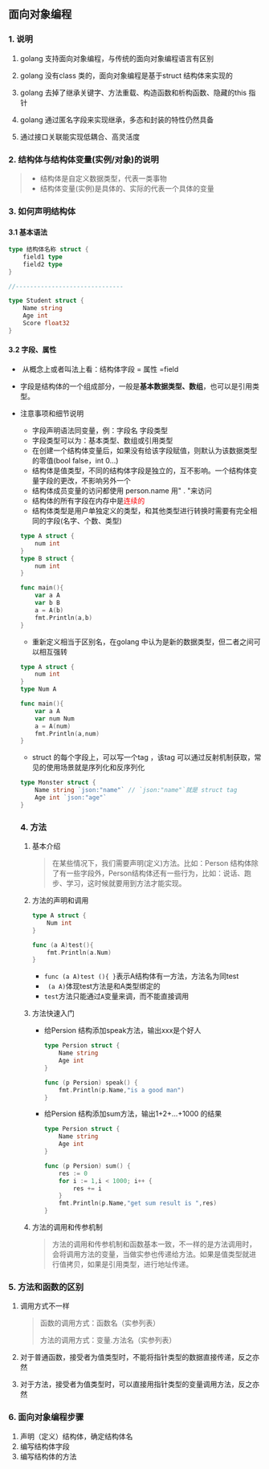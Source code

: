 ## 面向对象编程

### 1. 说明

1. golang 支持面向对象编程，与传统的面向对象编程语言有区别

2. golang 没有class 类的，面向对象编程是基于struct 结构体来实现的

3. golang 去掉了继承关键字、方法重载、构造函数和析构函数、隐藏的this 指针

4. golang 通过匿名字段来实现继承，多态和封装的特性仍然具备

5. 通过接口关联能实现低耦合、高灵活度


### 2. 结构体与结构体变量(实例/对象)的说明

> - 结构体是自定义数据类型，代表一类事物
> - 结构体变量(实例)是具体的、实际的代表一个具体的变量

### 3. 如何声明结构体

#### 3.1 基本语法

```go
type 结构体名称 struct {
    field1 type
    field2 type
}

//------------------------------

type Student struct {
    Name string
    Age int
    Score float32
}
```

#### 3.2 字段、属性

- ​    从概念上或者叫法上看：结构体字段 = 属性 =field

- 字段是结构体的一个组成部分，一般是**基本数据类型、数组**，也可以是引用类型。

- 注意事项和细节说明
  - 字段声明语法同变量，例：字段名 字段类型
  - 字段类型可以为：基本类型、数组或引用类型
  - 在创建一个结构体变量后，如果没有给该字段赋值，则默认为该数据类型的零值(bool false，int 0...)
  - 结构体是值类型，不同的结构体字段是独立的，互不影响。一个结构体变量字段的更改，不影响另外一个
  - 结构体成员变量的访问都使用 person.name 用" . "来访问
  - 结构体的所有字段在内存中是<font color="red">连续的</font>
  - 结构体类型是用户单独定义的类型，和其他类型进行转换时需要有完全相同的字段(名字、个数、类型)

  ```go
  type A struct {
      num int
  }
  type B struct {
      num int
  }
  
  func main(){
      var a A
      var b B
      a = A(b)
      fmt.Println(a,b)
  }
  ```

  - 重新定义相当于区别名，在golang 中认为是新的数据类型，但二者之间可以相互强转

  ```go
  type A struct {
      num int
  }
  type Num A
  
  func main(){
      var a A
      var num Num
      a = A(num)
      fmt.Println(a,num)
  }
  ```

  - struct 的每个字段上，可以写一个tag ，该tag 可以通过反射机制获取，常见的使用场景就是序列化和反序列化

  ```go
  type Monster struct {
      Name string `json:"name"` // `json:"name"`就是 struct tag
      Age int `json:"age"`
  }
  ```





  ### 4. 方法

  1. 基本介绍

     > 在某些情况下，我们需要声明(定义)方法。比如：Person 结构体除了有一些字段外，Person结构体还有一些行为，比如：说话、跑步、学习，这时候就要用到方法才能实现。

  2. 方法的声明和调用

     ```go
     type A struct {
         Num int
     }
     
     func (a A)test(){
         fmt.Println(a.Num)
     }
     ```

     - `func (a A)test (){ }`表示A结构体有一方法，方法名为同test
     - ` (a A)`体现test方法是和A类型绑定的
     - `test`方法只能通过`A`变量来调，而不能直接调用

  3. 方法快速入门

     - 给Persion 结构添加speak方法，输出xxx是个好人

       ```go
       type Persion struct {
           Name string
           Age int
       }
       
       func (p Persion) speak() {
           fmt.Println(p.Name,"is a good man")
       }
       ```

     - 给Persion 结构添加sum方法，输出1+2+...+1000 的结果

       ```go
       type Persion struct {
           Name string
           Age int
       }
       
       func (p Persion) sum() {
           res := 0
           for i := 1,i < 1000; i++ {
               res += i
           }
           fmt.Println(p.Name,"get sum result is ",res)
       }
       ```

  4. 方法的调用和传参机制

     > 方法的调用和传参机制和函数基本一致，不一样的是方法调用时，会将调用方法的变量，当做实参也传递给方法。如果是值类型就进行值拷贝，如果是引用类型，进行地址传递。

### 5. 方法和函数的区别

1. 调用方式不一样

   > 函数的调用方式：函数名（实参列表）
   >
   > 方法的调用方式：变量.方法名（实参列表）

2. 对于普通函数，接受者为值类型时，不能将指针类型的数据直接传递，反之亦然

3. 对于方法，接受者为值类型时，可以直接用指针类型的变量调用方法，反之亦然

### 6. 面向对象编程步骤

1. 声明（定义）结构体，确定结构体名
2. 编写结构体字段
3. 编写结构体的方法